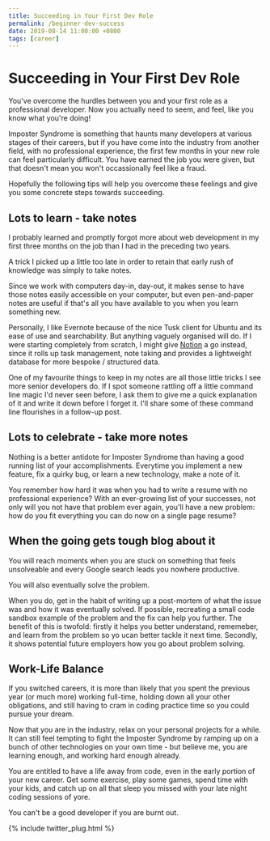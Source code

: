 ```yaml
---
title: Succeeding in Your First Dev Role
permalink: /beginner-dev-success
date: 2019-08-14 11:00:00 +0800
tags: [career]
---
```


# Succeeding in Your First Dev Role

You've overcome the hurdles between you and your first role as a professional developer. Now you actually need to seem, and feel, like you know what you're doing!

Imposter Syndrome is something that haunts many developers at various stages of their careers, but if you have come into the industry from another field, with no professional experience, the first few months in your new role can feel particularly difficult. You have earned the job you were given, but that doesn't mean you won't occassionally feel like a fraud.

Hopefully the following tips will help you overcome these feelings and give you some concrete steps towards succeeding.

## Lots to learn - take notes

I probably learned and promptly forgot more about web development in my first three months on the job than I had in the preceding two years.

A trick I picked up a little too late in order to retain that early rush of knowledge was simply to take notes.

Since we work with computers day-in, day-out, it makes sense to have those notes easily accessible on your computer, but even pen-and-paper notes are useful if that's all you have available to you when you learn something new.

Personally, I like Evernote because of the nice Tusk client for Ubuntu and its ease of use and searchability. But anything vaguely organised will do. If I were starting completely from scratch, I might give [Notion](https://notion.so) a go instead, since it rolls up task management, note taking and provides a lightweight database for more bespoke / structured data.

One of my favourite things to keep in my notes are all those little tricks I see more senior developers do. If I spot someone rattling off a little command line magic I'd never seen before, I ask them to give me a quick explanation of it and write it down before I forget it. I'll share some of these command line flourishes in a follow-up post.

## Lots to celebrate - take more notes

Nothing is a better antidote for Imposter Syndrome than having a good running list of your accomplishments. Everytime you implement a new feature, fix a quirky bug, or learn a new technology, make a note of it.

You remember how hard it was when you had to write a resume with no professional experience? With an ever-growing list of your successes, not only will you not have that problem ever again, you'll have a new problem: how do you fit everything you can do now on a single page resume?

## When the going gets tough blog about it

You will reach moments when you are stuck on something that feels unsolveable and every Google search leads you nowhere productive.

You will also eventually solve the problem.

When you do, get in the habit of writing up a post-mortem of what the issue was and how it was eventually solved. If possible, recreating a small code sandbox example of the problem and the fix can help you further. The benefit of this is twofold: firstly it helps you better understand, rememeber, and learn from the problem so yo ucan better tackle it next time. Secondly, it shows potential future employers how you go about problem solving.

## Work-Life Balance

If you switched careers, it is more than likely that you spent the previous year (or much more) working full-time, holding down all your other obligations, and still having to cram in coding practice time so you could pursue your dream.

Now that you are in the industry, relax on your personal projects for a while. It can still feel tempting to fight the Imposter Syndrome by ramping up on a bunch of other technologies on your own time - but believe me, you are learning enough, and working hard enough already.

You are entitled to have a life away from code, even in the early portion of your new career. Get some exercise, play some games, spend time with your kids, and catch up on all that sleep you missed with your late night coding sessions of yore.

You can't be a good developer if you are burnt out.

{% include twitter_plug.html %}
